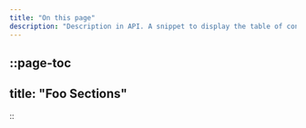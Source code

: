 ```yaml
---
title: "On this page"
description: "Description in API. A snippet to display the table of contents for a page. Ideally utilized in the 'page-layout.sidebar-right' page config."
---
```


::page-toc
---
title: "Foo Sections"
---
::


